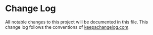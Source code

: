 # Change Log
All notable changes to this project will be documented in this file.
This change log follows the conventions of
[keepachangelog.com](http://keepachangelog.com/).

